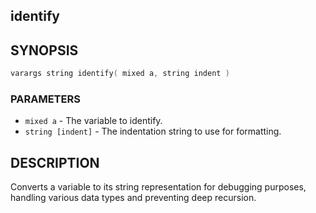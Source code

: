 ## identify

## SYNOPSIS

```c
varargs string identify( mixed a, string indent )
```

### PARAMETERS

* `mixed a` - The variable to identify.
* `string [indent]` - The indentation string to use for formatting.

## DESCRIPTION

Converts a variable to its string representation for debugging
purposes, handling various data types and preventing deep
recursion.

